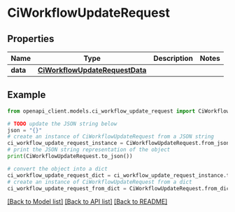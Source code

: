 # CiWorkflowUpdateRequest


## Properties

Name | Type | Description | Notes
------------ | ------------- | ------------- | -------------
**data** | [**CiWorkflowUpdateRequestData**](CiWorkflowUpdateRequestData.md) |  | 

## Example

```python
from openapi_client.models.ci_workflow_update_request import CiWorkflowUpdateRequest

# TODO update the JSON string below
json = "{}"
# create an instance of CiWorkflowUpdateRequest from a JSON string
ci_workflow_update_request_instance = CiWorkflowUpdateRequest.from_json(json)
# print the JSON string representation of the object
print(CiWorkflowUpdateRequest.to_json())

# convert the object into a dict
ci_workflow_update_request_dict = ci_workflow_update_request_instance.to_dict()
# create an instance of CiWorkflowUpdateRequest from a dict
ci_workflow_update_request_from_dict = CiWorkflowUpdateRequest.from_dict(ci_workflow_update_request_dict)
```
[[Back to Model list]](../README.md#documentation-for-models) [[Back to API list]](../README.md#documentation-for-api-endpoints) [[Back to README]](../README.md)


